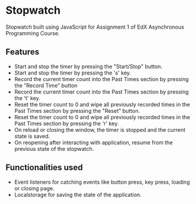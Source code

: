 # Stopwatch
Stopwatch built using JavaScript for Assignment 1 of EdX Asynchronous Programming Course.

## Features
* Start and stop the timer by pressing the "Start/Stop" button.
* Start and stop the timer by pressing the 's' key.
* Record the current timer count into the Past Times section by pressing the "Record Time" button
* Record the current timer count into the Past Times section by pressing the 't' key.
* Reset the timer count to 0 and wipe all previously recorded times in the Past Times section by pressing the "Reset" button.
* Reset the timer count to 0 and wipe all previously recorded times in the Past Times section by pressing the 'r' key.
* On reload or closing the window, the timer is stopped and the current state is saved.
* On reopening after interacting with application, resume from the previous state of the stopwatch.

## Functionalities used
* Event listeners for catching events like button press, key press, loading or closing page.
* Localstorage for saving the state of the application.
